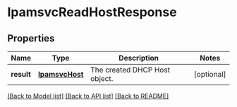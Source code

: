 # IpamsvcReadHostResponse

## Properties
Name | Type | Description | Notes
------------ | ------------- | ------------- | -------------
**result** | [**IpamsvcHost**](IpamsvcHost.md) | The created DHCP Host object. | [optional] 

[[Back to Model list]](../README.md#documentation-for-models) [[Back to API list]](../README.md#documentation-for-api-endpoints) [[Back to README]](../README.md)


